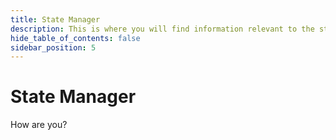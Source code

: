 ```yaml
---
title: State Manager
description: This is where you will find information relevant to the state manager.
hide_table_of_contents: false
sidebar_position: 5
---
```


# State Manager

How are you?
